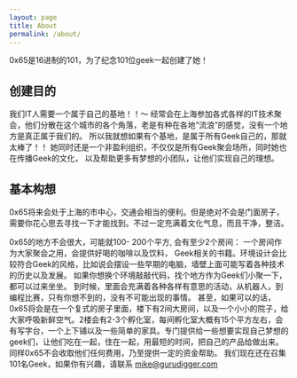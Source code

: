 ```yaml
---
layout: page
title: About
permalink: /about/
---
```


0x65是16进制的101，为了纪念101位geek一起创建了她！

## 创建目的
我们IT人需要一个属于自己的基地！！～
经常会在上海参加各式各样的IT技术聚会，他们分散在这个城市的各个角落，老是有种在各地“流浪”的感觉，没有一个地方是真正属于我们的。 
所以我就想如果有个基地，是属于所有Geek自己的，那就太棒了！！
她同时还是一个非盈利组织，不仅仅是所有Geek聚会场所，同时她也在传播Geek的文化， 以及帮助更多有梦想的小团队，让他们实现自己的理想。

## 基本构想
0x65将来会处于上海的市中心，交通会相当的便利。但是绝对不会是门面房子，需要你花心思去寻找一下才能找到。不过一定充满着文化气息，而且干净，整洁。 

0x65的地方不会很大，可能就100- 200个平方, 会有至少2个房间：
一个房间作为大家聚会之用，会提供好喝的咖啡以及饮料， Geek相关的书籍。环境设计会比较符合Geek的风格，比如说会摆设一些早期的电脑，墙壁上面可能写着各种技术的历史以及发展。 
如果你想换个环境敲敲代码，找个地方作为Geek们小聚一下，都可以过来坐坐。
到时候，里面会充满着各种各样有意思的活动，从机器人，到编程比赛，只有你想不到的，没有不可能出现的事情。
甚至，如果可以的话，0x65将会是在一个复式的房子里面，楼下有2间大房间，以及一个小小的院子，给大家呼吸新鲜空气。2楼会有2-3个孵化室，每间孵化室大概有15个平方左右，会有写字台，一个上下铺以及一些简单的家具。专门提供给一些想要实现自己梦想的geek们，让他们吃在一起，住在一起，用最短的时间，把自己的产品给做出来。同样0x65不会收取他们任何费用，乃至提供一定的资金帮助。
我们现在还在召集101名Geek，如果你有兴趣，请联系 mike@gurudigger.com